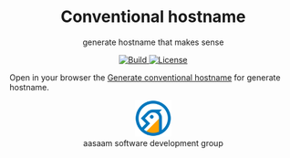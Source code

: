 <div align="center">
  <h1>
    Conventional hostname
  </h1>
  <p>
    generate hostname that makes sense
  </p>
  <p>
    <a href="https://github.com/aasaam/conventional-hostname/actions/workflows/pages/pages-build-deployment" target="_blank">
      <img src="https://github.com/aasaam/conventional-hostname/actions/workflows/pages/pages-build-deployment/badge.svg" alt="Build" />
    </a>
    <a href="https://github.com/aasaam/conventional-hostname/blob/master/LICENSE">
      <img alt="License" src="https://img.shields.io/github/license/aasaam/conventional-hostname">
    </a>
  </p>
</div>

Open in your browser the [Generate conventional hostname](https://aasaam.github.io/conventional-hostname/) for generate hostname.

<div>
  <p align="center">
    <img alt="aasaam software development group" width="64" src="https://raw.githubusercontent.com/aasaam/information/master/logo/aasaam.svg">
    <br />
    aasaam software development group
  </p>
</div>
